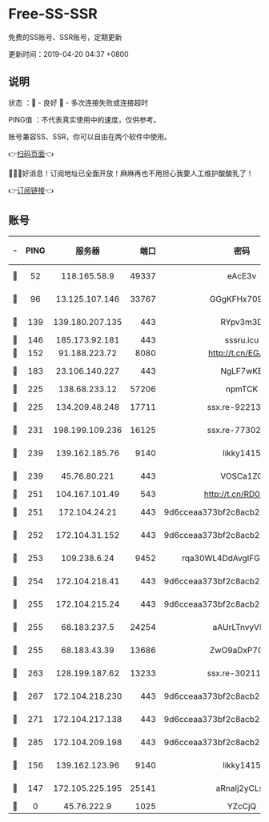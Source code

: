 # Free-SS-SSR

免费的SS账号、SSR账号，定期更新

更新时间：2019-04-20 04:37 +0800

## 说明

状态     ：🙂 - 良好 🙁 - 多次连接失败或连接超时

PING值   ：不代表真实使用中的速度，仅供参考。

账号兼容SS、SSR，你可以自由在两个软件中使用。

👉[扫码页面](https://liesauer.github.io/Free-SS-SSR/)👈

🎉🎉🎉好消息！订阅地址已全面开放！麻麻再也不用担心我要人工维护酸酸乳了！

👉[订阅链接](https://www.liesauer.net/yogurt/subscribe?ACCESS_TOKEN=DAYxR3mMaZAsaqUb)👈

## 账号

|-|PING|服务器|端口|密码|加密方式|区域|
|:----:|:----:|:-----:|-----:|:----:|:----:|:----:|
|🙂|52|118.165.58.9|49337|eAcE3v|chacha20-ietf|TW|
|🙂|96|13.125.107.146|33767|GGgKFHx709OX|aes-256-cfb|KR|
|🙂|139|139.180.207.135|443|RYpv3m3D|aes-256-cfb|JP|
|🙂|146|185.173.92.181|443|sssru.icu|rc4-md5|RU|
|🙂|152|91.188.223.72|8080|http://t.cn/EGJIyrl|rc4-md5|RU|
|🙂|183|23.106.140.227|443|NgLF7wKB|aes-256-cfb|US|
|🙂|225|138.68.233.12|57206|npmTCK|rc4-md5|US|
|🙂|225|134.209.48.248|17711|ssx.re-92213329|aes-256-cfb|US|
|🙂|231|198.199.109.236|16125|ssx.re-77302888|aes-256-cfb|US|
|🙂|239|139.162.185.76|9140|likky1415|aes-256-cfb|DE|
|🙂|239|45.76.80.221|443|VOSCa1ZG|aes-256-cfb|DE|
|🙂|251|104.167.101.49|543|http://t.cn/RD0D7sx|rc4-md5|CA|
|🙂|251|172.104.24.21|443|9d6cceaa373bf2c8acb22e60b6a58be6|aes-256-cfb|US|
|🙂|252|172.104.31.152|443|9d6cceaa373bf2c8acb22e60b6a58be6|aes-256-cfb|US|
|🙂|253|109.238.6.24|9452|rqa30WL4DdAvgIFG6Fs3znzTa|aes-256-cfb|FR|
|🙂|254|172.104.218.41|443|9d6cceaa373bf2c8acb22e60b6a58be6|aes-256-cfb|US|
|🙂|255|172.104.215.24|443|9d6cceaa373bf2c8acb22e60b6a58be6|aes-256-cfb|US|
|🙂|255|68.183.237.5|24254|aAUrLTnvyVLm|aes-256-cfb|SG|
|🙂|255|68.183.43.39|13686|ZwO9aDxP70CZ|aes-256-cfb|GB|
|🙂|263|128.199.187.62|13233|ssx.re-30211440|aes-256-cfb|SG|
|🙂|267|172.104.218.230|443|9d6cceaa373bf2c8acb22e60b6a58be6|aes-256-cfb|US|
|🙂|271|172.104.217.138|443|9d6cceaa373bf2c8acb22e60b6a58be6|aes-256-cfb|US|
|🙂|285|172.104.209.198|443|9d6cceaa373bf2c8acb22e60b6a58be6|aes-256-cfb|US|
|🙂|156|139.162.123.96|9140|likky1415|aes-256-cfb|JP|
|🙁|147|172.105.225.195|25141|aRnaIj2yCLsa|aes-256-cfb|JP|
|🙁|0|45.76.222.9|1025|YZcCjQ|rc4-md5|JP|
